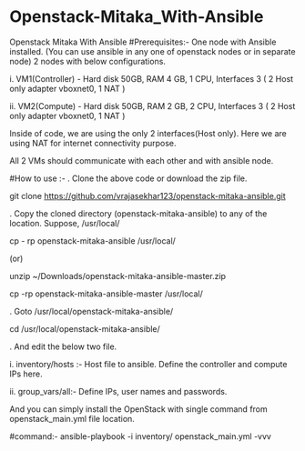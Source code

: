 # Openstack-Mitaka_With-Ansible
Openstack Mitaka With Ansible
#Prerequisites:-
One node with Ansible installed. (You can use ansible in any one of openstack nodes or in separate node)
2 nodes with below configurations.

i. VM1(Controller) - Hard disk 50GB, RAM 4 GB, 1 CPU, Interfaces 3 ( 2 Host only adapter vboxnet0, 1 NAT )

ii. VM2(Compute) - Hard disk 50GB, RAM 2 GB, 2 CPU, Interfaces 3 ( 2 Host only adapter vboxnet0, 1 NAT )

Inside of code, we are using the only 2 interfaces(Host only). Here we are using NAT for internet connectivity purpose.

All 2 VMs should communicate with each other and with ansible node.

#How to use :-
. Clone the above code or download the zip file.

  git clone https://github.com/vrajasekhar123/openstack-mitaka-ansible.git
  
. Copy the cloned directory (openstack-mitaka-ansible) to any of the location. Suppose, /usr/local/

  cp - rp openstack-mitaka-ansible /usr/local/
  
  (or)
  
  unzip ~/Downloads/openstack-mitaka-ansible-master.zip
  
  cp -rp openstack-mitaka-ansible-master /usr/local/
   
. Goto /usr/local/openstack-mitaka-ansible/

   cd /usr/local/openstack-mitaka-ansible/
   
. And edit the below two file.

i. inventory/hosts :- Host file to ansible. Define the controller and compute IPs here.

ii. group_vars/all:- Define IPs, user names and passwords. 

And you can simply install the OpenStack with single command from openstack_main.yml file location.

#command:-
ansible-playbook -i inventory/ openstack_main.yml -vvv

